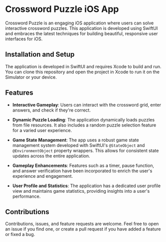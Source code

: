 # Crossword Puzzle iOS App

Crossword Puzzle is an engaging iOS application where users can solve interactive crossword puzzles. This application is developed using SwiftUI and embraces the latest techniques for building beautiful, responsive user interfaces for iOS.

## Installation and Setup

The application is developed in SwiftUI and requires Xcode to build and run. You can clone this repository and open the project in Xcode to run it on the Simulator or your device.

## Features

- **Interactive Gameplay**: Users can interact with the crossword grid, enter answers, and check if they're correct. 

- **Dynamic Puzzle Loading**: The application dynamically loads puzzles from file resources. It also includes a random puzzle selection feature for a varied user experience.

- **Game State Management**: The app uses a robust game state management system developed with SwiftUI's `@StateObject` and `@EnvironmentObject` property wrappers. This allows for consistent state updates across the entire application.

- **Gameplay Enhancements**: Features such as a timer, pause function, and answer verification have been incorporated to enrich the user's experience and engagement.

- **User Profile and Statistics**: The application has a dedicated user profile view and maintains game statistics, providing insights into a user's performance.

## Contributions

Contributions, issues, and feature requests are welcome. Feel free to open an issue if you find one, or create a pull request if you have added a feature or fixed a bug.
